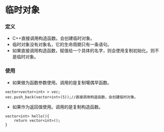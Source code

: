 # 临时对象

### 定义
* C++直接调用构造函数。会创建临时对象。
* 临时对象没有对象名，它的生命周期只有一条语句。
* 如果直接调用构造函数，赋值给一个具体的名字，则会使用复制初始化。则不是临时对象。

### 使用

* 如果做为函数参数使用。调用的是复制噶偶早函数。
```
vector<vector<int> > vec;
vec.push_back(vector<int>(5));//直接调用构造函数，会创建临时对象。
```
* 如果作为返回值使用。调用的是复制构造函数。
```
vector<int> hello(){
    return vector<int>();
}
```
